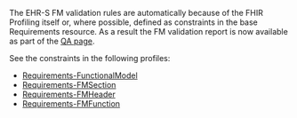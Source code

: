 The EHR-S FM validation rules are automatically because of the FHIR Profiling itself or, where possible, defined as constraints in the base Requirements resource. As a result the FM validation report is now available as part of the [QA page](qa.html).

See the constraints in the following profiles:

* [Requirements-FunctionalModel](StructureDefinition-FunctionalModel.html#constraints)
* [Requirements-FMSection](StructureDefinition-FMSection.html#constraints)
* [Requirements-FMHeader](StructureDefinition-FMHeader.html#constraints)
* [Requirements-FMFunction](StructureDefinition-FMFunction.html#constraints)